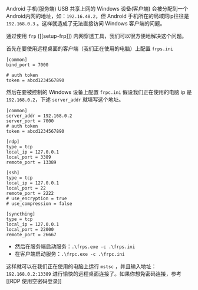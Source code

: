 
Android 手机(服务端) USB 共享上网的 Windows 设备(客户端) 会被分配到一个Android内网的地址，如：`192.16.48.2`，但 Android 手机所在的局域网ip往往是 `192.168.0.3` 。这样就造成了无法直接访问  Windows 客户端的问题。

通过使用 `frp` ([[setup-frp]]) 内网穿透工具，我们可以很方便地解决这个问题。

首先在要使用远程桌面的客户端（我们正在使用的电脑）上配置 `frps.ini`
```
[common]
bind_port = 7000

# auth token
token = abcd1234567890
```

然后在要被控制的 Windows 设备上配置 `frpc.ini`
假设我们正在使用的电脑 ip 是 `192.168.0.2`，下述 `server_addr` 就填写这个地址。

```
[common]
server_addr = 192.168.0.2
server_port = 7000
# auth token
token = abcd1234567890

[rdp]
type = tcp
local_ip = 127.0.0.1
local_port = 3389
remote_port = 13389

[ssh]
type = tcp
local_ip = 127.0.0.1
local_port = 22
remote_port = 2222
# use_encryption = true
# use_compression = false

[syncthing]
type = tcp
local_ip = 127.0.0.1
local_port = 22000
remote_port = 26667

```

- 然后在服务端启动服务：`.\frps.exe -c .\frps.ini`
- 在客户端启动服务：`.\frpc.exe -c .\frpc.ini`

这样就可以在我们正在使用的电脑上运行 `mstsc` ，并且输入地址：`192.168.0.2:13389` 进行愉快的远程桌面连接了。如果你想免密码连接，参考 [[RDP 使用空密码登录]]

